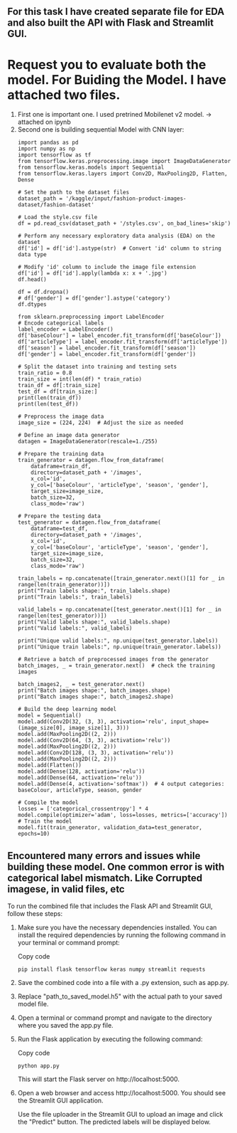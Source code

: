 ## For this task I have created separate file for EDA and also built the API with Flask and Streamlit GUI.

# Request you to evaluate both the model. For Buiding the Model. I have attached two files. 
   1) First one is important one. I used pretrined Mobilenet v2 model. -> attached on ipynb 
   2) Second one is building sequential Model with CNN layer:
        ```
        import pandas as pd
        import numpy as np
        import tensorflow as tf
        from tensorflow.keras.preprocessing.image import ImageDataGenerator
        from tensorflow.keras.models import Sequential
        from tensorflow.keras.layers import Conv2D, MaxPooling2D, Flatten, Dense
        
        # Set the path to the dataset files
        dataset_path = '/kaggle/input/fashion-product-images-dataset/fashion-dataset'

        # Load the style.csv file
        df = pd.read_csv(dataset_path + '/styles.csv', on_bad_lines='skip')
       
        # Perform any necessary exploratory data analysis (EDA) on the dataset
        df['id'] = df['id'].astype(str)  # Convert 'id' column to string data type

        # Modify 'id' column to include the image file extension
        df['id'] = df['id'].apply(lambda x: x + '.jpg')
        df.head()
        
        df = df.dropna()
        # df['gender'] = df['gender'].astype('category')
        df.dtypes
        
        from sklearn.preprocessing import LabelEncoder
        # Encode categorical labels
        label_encoder = LabelEncoder()
        df['baseColour'] = label_encoder.fit_transform(df['baseColour'])
        df['articleType'] = label_encoder.fit_transform(df['articleType'])
        df['season'] = label_encoder.fit_transform(df['season'])
        df['gender'] = label_encoder.fit_transform(df['gender'])

        # Split the dataset into training and testing sets
        train_ratio = 0.8
        train_size = int(len(df) * train_ratio)
        train_df = df[:train_size]
        test_df = df[train_size:]
        print(len(train_df))
        print(len(test_df))
        
        # Preprocess the image data
        image_size = (224, 224)  # Adjust the size as needed

        # Define an image data generator
        datagen = ImageDataGenerator(rescale=1./255)

        # Prepare the training data
        train_generator = datagen.flow_from_dataframe(
            dataframe=train_df,
            directory=dataset_path + '/images',
            x_col='id',
            y_col=['baseColour', 'articleType', 'season', 'gender'],
            target_size=image_size,
            batch_size=32,
            class_mode='raw')

        # Prepare the testing data
        test_generator = datagen.flow_from_dataframe(
            dataframe=test_df,
            directory=dataset_path + '/images',
            x_col='id',
            y_col=['baseColour', 'articleType', 'season', 'gender'],
            target_size=image_size,
            batch_size=32,
            class_mode='raw')
            
        train_labels = np.concatenate([train_generator.next()[1] for _ in range(len(train_generator))])
        print("Train labels shape:", train_labels.shape)
        print("Train labels:", train_labels)

        valid_labels = np.concatenate([test_generator.next()[1] for _ in range(len(test_generator))])
        print("Valid labels shape:", valid_labels.shape)
        print("Valid labels:", valid_labels)

        print("Unique valid labels:", np.unique(test_generator.labels))
        print("Unique train labels:", np.unique(train_generator.labels))
        
        # Retrieve a batch of preprocessed images from the generator
        batch_images, _ = train_generator.next()  # check the training images

        batch_images2, _ = test_generator.next() 
        print("Batch images shape:", batch_images.shape)
        print("Batch images shape:", batch_images2.shape)
        
        # Build the deep learning model
        model = Sequential()
        model.add(Conv2D(32, (3, 3), activation='relu', input_shape=(image_size[0], image_size[1], 3)))
        model.add(MaxPooling2D((2, 2)))
        model.add(Conv2D(64, (3, 3), activation='relu'))
        model.add(MaxPooling2D((2, 2)))
        model.add(Conv2D(128, (3, 3), activation='relu'))
        model.add(MaxPooling2D((2, 2)))
        model.add(Flatten())
        model.add(Dense(128, activation='relu'))
        model.add(Dense(64, activation='relu'))
        model.add(Dense(4, activation='softmax'))  # 4 output categories: baseColour, articleType, season, gender
        
        # Compile the model
        losses = ['categorical_crossentropy'] * 4
        model.compile(optimizer='adam', loss=losses, metrics=['accuracy'])
        # Train the model
        model.fit(train_generator, validation_data=test_generator, epochs=10)

        ```
## Encountered many errors and issues while building these model. One common error is with categorical label mismatch. Like Corrupted imagese, in valid files, etc
To run the combined file that includes the Flask API and Streamlit GUI, follow these steps:

1) Make sure you have the necessary dependencies installed. You can install the required dependencies by running the following command in your terminal or command prompt:

    Copy code
    ```
    pip install flask tensorflow keras numpy streamlit requests
    ```
2) Save the combined code into a file with a .py extension, such as app.py.

3) Replace "path_to_saved_model.h5" with the actual path to your saved model file.

4) Open a terminal or command prompt and navigate to the directory where you saved the app.py file.

5) Run the Flask application by executing the following command:

    Copy code
    ```
    python app.py
    ```
    This will start the Flask server on http://localhost:5000.

6) Open a web browser and access http://localhost:5000. You should see the Streamlit GUI application.

   Use the file uploader in the Streamlit GUI to upload an image and click the "Predict" button. The predicted labels will be displayed below.
